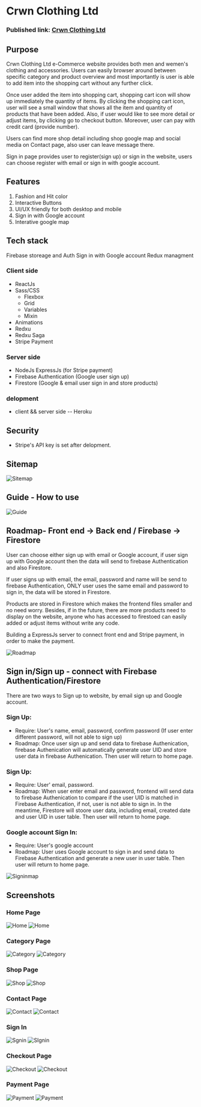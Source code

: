 # Crwn Clothing Ltd

### Published link: [Crwn Clothing Ltd](https://cw-shop.herokuapp.com/)

## Purpose

Crwn Clothing Ltd e-Commerce website provides both men and wemen's clothing and accessories. Users can easily browser around between specific category and product overview and most importantly is user is able to add item into the shopping cart without any further click.

Once user added the item into shopping cart, shopping cart icon will show up immediately the quantity of items. By clicking the shopping cart icon, user will see a small window that shows all the item and quantity of products that have been added. Also, if user would like to see more detail or adjust items, by clicking go to checkout button. Moreover, user can pay with credit card (provide number).

Users can find more shop detail including shop google map and social media on Contact page, also user can leave message there.

Sign in page provides user to register(sign up) or sign in the website, users can choose register with email or sign in with google account.

## Features

1. Fashion and Hit color
1. Interactive Buttons
1. UI/UX friendly for both desktop and mobile
1. Sign in with Google account
1. Interative google map

## Tech stack

Firebase storeage and Auth
Sign in with Google account
Redux managment

### Client side

- ReactJs
- Sass/CSS
  - Flexbox
  - Grid
  - Variables
  - Mixin
- Animations
- Redxu
- Redxu Saga
- Stripe Payment

### Server side

- NodeJs ExpressJs (for Stripe payment)
- Firebase Authentication (Google user sign up)
- Firestore (Google & email user sign in and store products)

### delopment

- client && server side -- Heroku

## Security

- Stripe's API key is set after delopment.

## Sitemap

![Sitemap](https://github.com/TanjaKuo/clothing-site/blob/master/doc/site-map.png)

## Guide - How to use

![Guide](https://github.com/TanjaKuo/clothing-site/blob/master/doc/how-to-use.png)

## Roadmap- Front end -> Back end / Firebase -> Firestore

User can choose either sign up with email or Google account, if user sign up with Google account then the data will send to firebase Authentication and also Firestore.

If user signs up with email, the email, password and name will be send to firebase Authentication, ONLY user uses the same email and password to sign in, the data will be stored in Firestore.

Products are stored in Firestore which makes the frontend files smaller and no need worry. Besides, if in the future, there are more products need to display on the website, anyone who has accessed to firestoed can easily added or adjust items without write any code.

Building a ExpressJs server to connect front end and Stripe payment, in order to make the payment.

![Roadmap](https://github.com/TanjaKuo/clothing-site/blob/master/doc/roadmap.png)

## Sign in/Sign up - connect with Firebase Authentication/Firestore

There are two ways to Sign up to website, by email sign up and Google account.

### Sign Up:

- Require: User's name, email, password, confirm password (If user enter different password, will not able to sign up)
- Roadmap: Once user sign up and send data to firebase Authenication, firebase Authenication will automatically generate user UID and store user data in firebase Authenication. Then user will return to home page.

### Sign Up:

- Require: User' email, password.
- Roadmap: When user enter email and password, frontend will send data to firebase Authenication to compare if the user UID is matched in Firebase Authentication, if not, user is not able to sign in. In the meantime, Firestore will stoore user data, including email, created date and user UID in user table. Then user will return to home page.

### Google account Sign In:

- Require: User's google account
- Roadmap: User uses Google account to sign in and send data to Firebase Authentication and generate a new user in user table. Then user will return to home page.

![Signinmap](https://github.com/TanjaKuo/clothing-site/blob/master/doc/firebase%20map.png)

## Screenshots

### Home Page

![Home](https://github.com/TanjaKuo/clothing-site/blob/master/doc/home.png)
![Home](https://github.com/TanjaKuo/clothing-site/blob/master/doc/home-mobile.png)

### Category Page

![Category](https://github.com/TanjaKuo/clothing-site/blob/master/doc/category.png)
![Category](https://github.com/TanjaKuo/clothing-site/blob/master/doc/category-mobile.png)

### Shop Page

![Shop](https://github.com/TanjaKuo/clothing-site/blob/master/doc/product.png)
![Shop](https://github.com/TanjaKuo/clothing-site/blob/master/doc/product-mobile.png)

### Contact Page

![Contact](https://github.com/TanjaKuo/clothing-site/blob/master/doc/contact.png)
![Contact](https://github.com/TanjaKuo/clothing-site/blob/master/doc/contact-mobile.png)

### Sign In

![Sgnin](https://github.com/TanjaKuo/clothing-site/blob/master/doc/signin.png)
![SIgnin](https://github.com/TanjaKuo/clothing-site/blob/master/doc/signin-mobile.png)

### Checkout Page

![Checkout](https://github.com/TanjaKuo/clothing-site/blob/master/doc/checkout.png)
![Checkout](https://github.com/TanjaKuo/clothing-site/blob/master/doc/checkout-mobile.png)

### Payment Page

![Payment](https://github.com/TanjaKuo/clothing-site/blob/master/doc/payment.png)
![Payment](https://github.com/TanjaKuo/clothing-site/blob/master/doc/payment-mobile.png)
